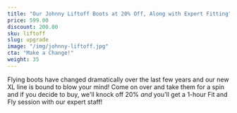 ```yaml
---
title: "Our Johnny Liftoff Boots at 20% Off, Along with Expert Fitting"
price: 599.00
discount: 200.00
sku: liftoff
slug: upgrade
image: "/img/johnny-liftoff.jpg"
cta: "Make a Change!"
weight: 35
---
```


Flying boots have changed dramatically over the last few years and our new XL line is bound to blow your mind! Come on over and take them for a spin and if you decide to buy, we'll knock off 20% _and_ you'll get a 1-hour Fit and Fly session with our expert staff!